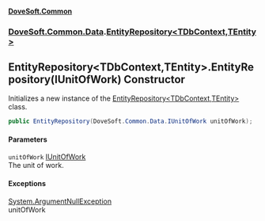 #### [DoveSoft.Common](readme.md 'readme')
### [DoveSoft.Common.Data](DoveSoft_Common_Data.md 'DoveSoft.Common.Data').[EntityRepository&lt;TDbContext,TEntity&gt;](EntityRepository_TDbContext_TEntity_.md 'DoveSoft.Common.Data.EntityRepository&lt;TDbContext,TEntity&gt;')
## EntityRepository&lt;TDbContext,TEntity&gt;.EntityRepository(IUnitOfWork) Constructor
Initializes a new instance of the [EntityRepository&lt;TDbContext,TEntity&gt;](EntityRepository_TDbContext_TEntity_.md 'DoveSoft.Common.Data.EntityRepository&lt;TDbContext,TEntity&gt;') class.  
```csharp
public EntityRepository(DoveSoft.Common.Data.IUnitOfWork unitOfWork);
```
#### Parameters
<a name='DoveSoft_Common_Data_EntityRepository_TDbContext_TEntity__EntityRepository(DoveSoft_Common_Data_IUnitOfWork)_unitOfWork'></a>
`unitOfWork` [IUnitOfWork](IUnitOfWork.md 'DoveSoft.Common.Data.IUnitOfWork')  
The unit of work.
  
#### Exceptions
[System.ArgumentNullException](https://docs.microsoft.com/en-us/dotnet/api/System.ArgumentNullException 'System.ArgumentNullException')  
unitOfWork
